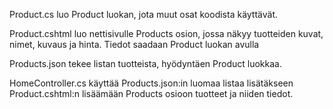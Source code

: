 Product.cs luo Product luokan, jota muut osat koodista käyttävät.

Product.cshtml luo nettisivulle Products osion, jossa näkyy tuotteiden kuvat, nimet, kuvaus ja hinta. Tiedot saadaan Product luokan avulla

Products.json tekee listan tuotteista, hyödyntäen Product luokkaa.

HomeController.cs käyttää Products.json:in luomaa listaa lisätäkseen Product.cshtml:n lisäämään Products osioon tuotteet ja niiden tiedot.
